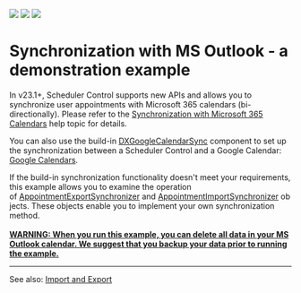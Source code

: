<!-- default badges list -->
![](https://img.shields.io/endpoint?url=https://codecentral.devexpress.com/api/v1/VersionRange/128636840/18.1.3%2B)
[![](https://img.shields.io/badge/Open_in_DevExpress_Support_Center-FF7200?style=flat-square&logo=DevExpress&logoColor=white)](https://supportcenter.devexpress.com/ticket/details/T158895)
[![](https://img.shields.io/badge/📖_How_to_use_DevExpress_Examples-e9f6fc?style=flat-square)](https://docs.devexpress.com/GeneralInformation/403183)
<!-- default badges end -->
# Synchronization with MS Outlook  - a demonstration example


In v23.1+, Scheduler Control supports new APIs and allows you to synchronize user appointments with Microsoft 365 calendars (bi-directionally). Please refer to the [Synchronization with Microsoft 365 Calendars](https://docs.devexpress.com/WindowsForms/404317/controls-and-libraries/scheduler/import-and-export/synchronization-with-outlook-365-calendars) help topic for details.

You can also use the build-in [DXGoogleCalendarSync](https://docs.devexpress.com/WindowsForms/DevExpress.XtraScheduler.GoogleCalendar.DXGoogleCalendarSync) component to set up the synchronization between a Scheduler Control and a Google Calendar: [Google Calendars](https://docs.devexpress.com/WindowsForms/120605/controls-and-libraries/scheduler/import-and-export/google-calendars).

If the build-in synchronization functionality doesn't meet your requirements, this example allows you to examine the operation of <a href="http://help.devexpress.com/#CoreLibraries/clsDevExpressXtraSchedulerExchangeAppointmentExportSynchronizertopic">AppointmentExportSynchronizer</a> and <a href="http://help.devexpress.com/#CoreLibraries/clsDevExpressXtraSchedulerExchangeAppointmentImportSynchronizertopic">AppointmentImportSynchronizer</a> objects. These objects enable you to implement your own synchronization method.<br><br><u><strong>WARNING: When you run this example, you can delete all data in your MS Outlook calendar. We suggest that you backup your data prior to running the example.</strong></u>
_____
See also:
[Import and Export](https://docs.devexpress.com/WindowsForms/117342/controls-and-libraries/scheduler/import-and-export)
